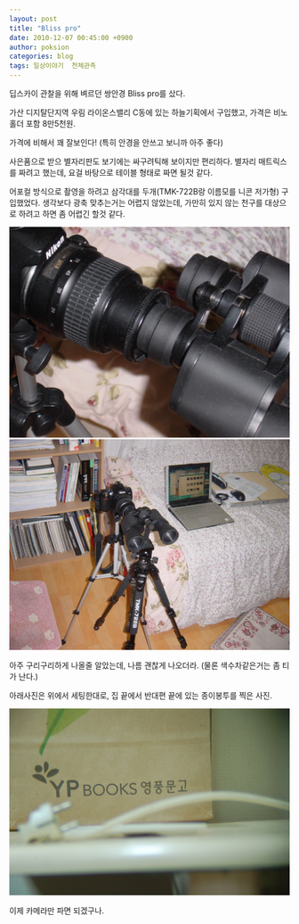 ```yaml
---
layout: post
title: "Bliss pro"
date: 2010-12-07 00:45:00 +0900
author: poksion
categories: blog
tags: 일상이야기  천체관측
---
```


딥스카이 관찰을 위해 벼르던 쌍안경 Bliss pro를 샀다.

가산 디지탈단지역 우림 라이온스밸리 C동에 있는 하늘기획에서 구입했고, 가격은 비노홀더 포함 8만5천원.

가격에 비해서 꽤 잘보인다! (특히 안경을 안쓰고 보니까 아주 좋다)

사은품으로 받으 별자리판도 보기에는 싸구려틱해 보이지만 편리하다. 별자리 매트릭스를 짜려고 했는데, 요걸 바탕으로 테이블 형태로 짜면 될것 같다.

어포컬 방식으로 촬영을 하려고 삼각대를 두개(TMK-722B랑 이름모를 니콘 저가형) 구입했었다. 생각보다 광축 맞추는거는 어렵지 않았는데, 가만히 있지 않는 천구를 대상으로 하려고 하면 좀 어렵긴 할것 같다.

<img src="/assets/img/post/bliss-pro-afocal.jpg" style="width: 600px;" />

<img src="/assets/img/post/bliss-pro-afocal-system.jpg" style="width: 600px;" />

아주 구리구리하게 나올줄 알았는데, 나름 괜찮게 나오더라. (물론 색수차같은거는 좀 티가 난다.)

아래사진은 위에서 세팅한대로, 집 끝에서 반대편 끝에 있는 종이봉투를 찍은 사진.

<img src="/assets/img/post/bliss-pro-my-room.jpg" style="width: 600px;" />


이제 카메라만 파면 되겠구나.

